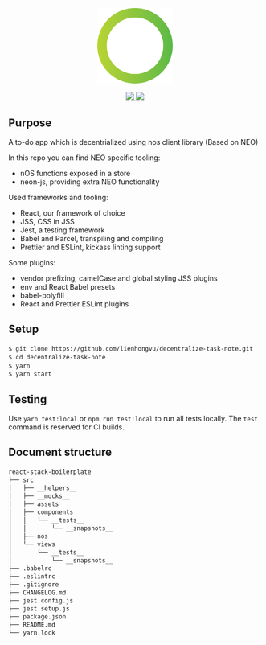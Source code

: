 <p align="center">
  <img src="./logo.png" width="150px" /> 
</p>

<p align="center">
  <a href="https://github.com/nos/dapp-starter-kit/releases">
    <img src="https://img.shields.io/github/tag/nos/dapp-starter-kit.svg?style=flat">
  </a>
  <a href='https://github.com/prettier/prettier'>
    <img src='https://img.shields.io/badge/code_style-prettier-ff69b4.svg?style=flat'>
  </a>
</p>

## Purpose
A to-do app which is decentrialized using nos client library (Based on NEO) 

In this repo you can find NEO specific tooling:
* nOS functions exposed in a store
* neon-js, providing extra NEO functionality

Used frameworks and tooling:
* React, our framework of choice
* JSS, CSS in JSS
* Jest, a testing framework
* Babel and Parcel, transpiling and compiling
* Prettier and ESLint, kickass linting support

Some plugins:
* vendor prefixing, camelCase and global styling JSS plugins
* env and React Babel presets
* babel-polyfill
* React and Prettier ESLint plugins

## Setup
```bash
$ git clone https://github.com/lienhongvu/decentralize-task-note.git
$ cd decentralize-task-note
$ yarn
$ yarn start
```

## Testing
Use `yarn test:local` or `npm run test:local` to run all tests locally. The `test` command is reserved for CI builds.

## Document structure
```
react-stack-boilerplate
├── src
│   ├── __helpers__
│   ├── __mocks__
│   ├── assets
│   ├── components
│   │   └── __tests__
│   │       └── __snapshots__
│   ├── nos
│   └── views
│       └── __tests__
│           └── __snapshots__
├── .babelrc
├── .eslintrc
├── .gitignore
├── CHANGELOG.md
├── jest.config.js
├── jest.setup.js
├── package.json
├── README.md
└── yarn.lock
```

